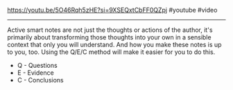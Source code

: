https://youtu.be/5O46Rqh5zHE?si=9XSEQxtCbFF0QZpj
#youtube #video
___
Active smart notes are not just the thoughts or actions of the author, it's primarily about transforming those thoughts into your own in a sensible context that only you will understand. And how you make these notes is up to you, too. Using the Q/E/C method will make it easier for you to do this. 
- Q - Questions
- E - Evidence
- C - Conclusions 
